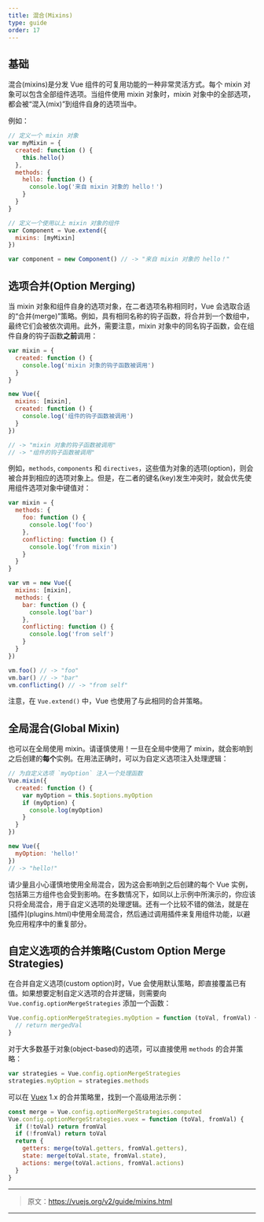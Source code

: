 ```yaml
---
title: 混合(Mixins)
type: guide
order: 17
---
```


## 基础

混合(mixins)是分发 Vue 组件的可复用功能的一种非常灵活方式。每个 mixin 对象可以包含全部组件选项。当组件使用 mixin 对象时，mixin 对象中的全部选项，都会被“混入(mix)”到组件自身的选项当中。

例如：

``` js
// 定义一个 mixin 对象
var myMixin = {
  created: function () {
    this.hello()
  },
  methods: {
    hello: function () {
      console.log('来自 mixin 对象的 hello！')
    }
  }
}

// 定义一个使用以上 mixin 对象的组件
var Component = Vue.extend({
  mixins: [myMixin]
})

var component = new Component() // -> "来自 mixin 对象的 hello！"
```

## 选项合并(Option Merging)

当 mixin 对象和组件自身的选项对象，在二者选项名称相同时，Vue 会选取合适的“合并(merge)”策略。例如，具有相同名称的钩子函数，将合并到一个数组中，最终它们会被依次调用。此外，需要注意，mixin 对象中的同名钩子函数，会在组件自身的钩子函数**之前**调用：

``` js
var mixin = {
  created: function () {
    console.log('mixin 对象的钩子函数被调用')
  }
}

new Vue({
  mixins: [mixin],
  created: function () {
    console.log('组件的钩子函数被调用')
  }
})

// -> "mixin 对象的钩子函数被调用"
// -> "组件的钩子函数被调用"
```

例如，`methods`, `components` 和 `directives`，这些值为对象的选项(option)，则会被合并到相应的选项对象上。但是，在二者的键名(key)发生冲突时，就会优先使用组件选项对象中键值对：

``` js
var mixin = {
  methods: {
    foo: function () {
      console.log('foo')
    },
    conflicting: function () {
      console.log('from mixin')
    }
  }
}

var vm = new Vue({
  mixins: [mixin],
  methods: {
    bar: function () {
      console.log('bar')
    },
    conflicting: function () {
      console.log('from self')
    }
  }
})

vm.foo() // -> "foo"
vm.bar() // -> "bar"
vm.conflicting() // -> "from self"
```

注意，在 `Vue.extend()` 中，Vue 也使用了与此相同的合并策略。

## 全局混合(Global Mixin)

也可以在全局使用 mixin。请谨慎使用！一旦在全局中使用了 mixin，就会影响到之后创建的**每个**实例。在用法正确时，可以为自定义选项注入处理逻辑：

``` js
// 为自定义选项 `myOption` 注入一个处理函数
Vue.mixin({
  created: function () {
    var myOption = this.$options.myOption
    if (myOption) {
      console.log(myOption)
    }
  }
})

new Vue({
  myOption: 'hello!'
})
// -> "hello!"
```

<p class="tip">请少量且小心谨慎地使用全局混合，因为这会影响到之后创建的每个 Vue 实例，包括第三方组件也会受到影响。在多数情况下，如同以上示例中所演示的，你应该只将全局混合，用于自定义选项的处理逻辑。还有一个比较不错的做法，就是在[插件](plugins.html)中使用全局混合，然后通过调用插件来复用组件功能，以避免应用程序中的重复部分。</p>

## 自定义选项的合并策略(Custom Option Merge Strategies)

在合并自定义选项(custom option)时，Vue 会使用默认策略，即直接覆盖已有值。如果想要定制自定义选项的合并逻辑，则需要向 `Vue.config.optionMergeStrategies` 添加一个函数：

``` js
Vue.config.optionMergeStrategies.myOption = function (toVal, fromVal) {
  // return mergedVal
}
```

对于大多数基于对象(object-based)的选项，可以直接使用 `methods` 的合并策略：

``` js
var strategies = Vue.config.optionMergeStrategies
strategies.myOption = strategies.methods
```

可以在 [Vuex](https://github.com/vuejs/vuex) 1.x 的合并策略里，找到一个高级用法示例：

``` js
const merge = Vue.config.optionMergeStrategies.computed
Vue.config.optionMergeStrategies.vuex = function (toVal, fromVal) {
  if (!toVal) return fromVal
  if (!fromVal) return toVal
  return {
    getters: merge(toVal.getters, fromVal.getters),
    state: merge(toVal.state, fromVal.state),
    actions: merge(toVal.actions, fromVal.actions)
  }
}
```

***

> 原文：https://vuejs.org/v2/guide/mixins.html

***
